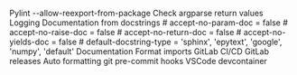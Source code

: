 Pylint --allow-reexport-from-package
Check argparse return values
Logging
Documentation from docstrings
	# accept-no-param-doc = false
	# accept-no-raise-doc = false
	# accept-no-return-doc = false
	# accept-no-yields-doc = false
	# default-docstring-type = 'sphinx', 'epytext', 'google', 'numpy', 'default'
Documentation
Format imports
GitLab CI/CD
GitLab releases
Auto formatting
git pre-commit hooks
VSCode devcontainer